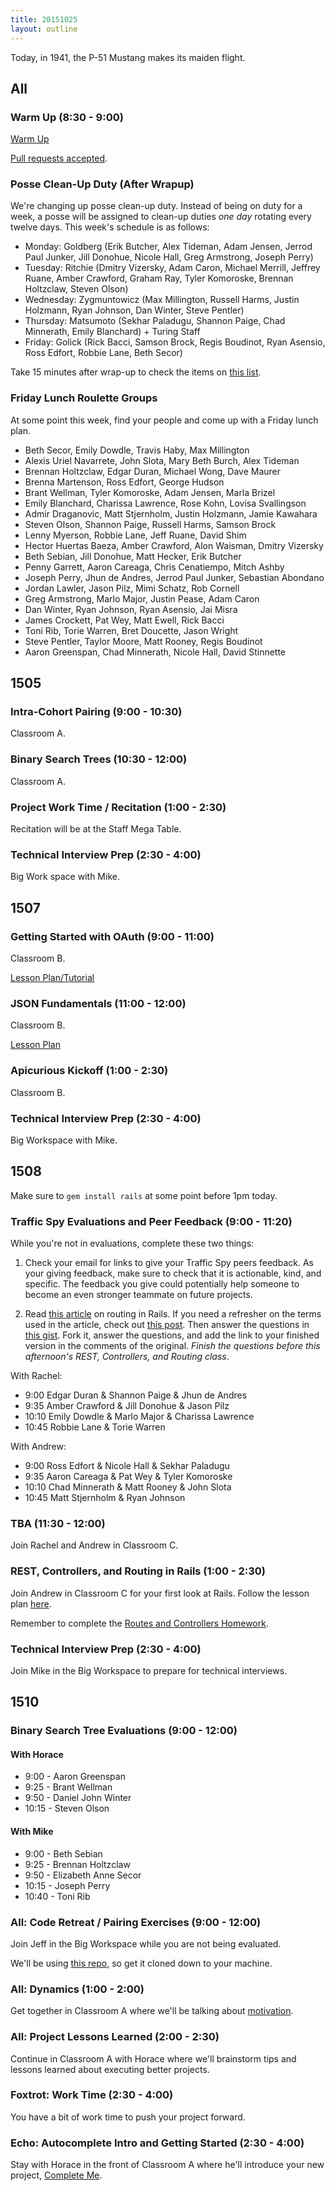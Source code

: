 ```yaml
---
title: 20151025
layout: outline
---
```


Today, in 1941, the P-51 Mustang makes its maiden flight.

## All

### Warm Up (8:30 - 9:00)

[Warm Up](https://thewarmup.herokuapp.com)

[Pull requests accepted](https://github.com/mikedao/the-warm-up).

### Posse Clean-Up Duty (After Wrapup)

We're changing up posse clean-up duty. Instead of being on duty for a week, a posse will be assigned to clean-up duties *one day* rotating every twelve days. This week's schedule is as follows:

* Monday: Goldberg (Erik Butcher, Alex Tideman, Adam Jensen, Jerrod Paul Junker, Jill Donohue, Nicole Hall, Greg Armstrong, Joseph Perry)
* Tuesday: Ritchie (Dmitry Vizersky, Adam Caron, Michael Merrill, Jeffrey Ruane, Amber Crawford, Graham Ray, Tyler Komoroske, Brennan Holtzclaw, Steven Olson)
* Wednesday: Zygmuntowicz (Max Millington, Russell Harms, Justin Holzmann, Ryan Johnson, Dan Winter, Steve Pentler)
* Thursday: Matsumoto (Sekhar Paladugu, Shannon Paige, Chad Minnerath, Emily Blanchard) + Turing Staff
* Friday: Golick (Rick Bacci, Samson Brock, Regis Boudinot, Ryan Asensio, Ross Edfort, Robbie Lane, Beth Secor)

Take 15 minutes after wrap-up to check the items on [this list](https://gist.github.com/rwarbelow/f5cfe4333402d043ef2e).

### Friday Lunch Roulette Groups

At some point this week, find your people and come up with a Friday lunch plan.

* Beth Secor, Emily Dowdle, Travis Haby, Max Millington
* Alexis Uriel Navarrete, John Slota, Mary Beth Burch, Alex Tideman
* Brennan Holtzclaw, Edgar Duran, Michael Wong, Dave Maurer
* Brenna Martenson, Ross Edfort, George Hudson
* Brant Wellman, Tyler Komoroske, Adam Jensen, Marla Brizel
* Emily Blanchard, Charissa Lawrence, Rose Kohn, Lovisa Svallingson
* Admir Draganovic, Matt Stjernholm, Justin Holzmann, Jamie Kawahara
* Steven Olson, Shannon Paige, Russell Harms, Samson Brock
* Lenny Myerson, Robbie Lane, Jeff Ruane, David Shim
* Hector Huertas Baeza, Amber Crawford, Alon Waisman, Dmitry Vizersky
* Beth Sebian, Jill Donohue, Matt Hecker, Erik Butcher
* Penny Garrett, Aaron Careaga, Chris Cenatiempo, Mitch Ashby
* Joseph Perry, Jhun de Andres, Jerrod Paul Junker, Sebastian Abondano
* Jordan Lawler, Jason Pilz, Mimi Schatz, Rob Cornell
* Greg Armstrong, Marlo Major, Justin Pease, Adam Caron
* Dan Winter, Ryan Johnson, Ryan Asensio, Jai Misra
* James Crockett, Pat Wey, Matt Ewell, Rick Bacci
* Toni Rib, Torie Warren, Bret Doucette, Jason Wright
* Steve Pentler, Taylor Moore, Matt Rooney, Regis Boudinot
* Aaron Greenspan, Chad Minnerath, Nicole Hall, David Stinnette

## 1505

### Intra-Cohort Pairing (9:00 - 10:30)

Classroom A.

### Binary Search Trees (10:30 - 12:00)

Classroom A.

### Project Work Time / Recitation (1:00 - 2:30)

Recitation will be at the Staff Mega Table.

### Technical Interview Prep (2:30 - 4:00)

Big Work space with Mike.


## 1507

### Getting Started with OAuth (9:00 - 11:00)

Classroom B.

[Lesson Plan/Tutorial](https://github.com/turingschool/lesson_plans/blob/master/ruby_03-professional_rails_applications/getting_started_with_oauth.md)
### JSON Fundamentals (11:00 - 12:00)

Classroom B.

[Lesson Plan](https://github.com/turingschool/lesson_plans/blob/master/ruby_03-professional_rails_applications/json_fundementals.md)

### Apicurious Kickoff (1:00 - 2:30)

Classroom B.

### Technical Interview Prep (2:30 - 4:00)

Big Workspace with Mike.


## 1508

Make sure to `gem install rails` at some point before 1pm today.

### Traffic Spy Evaluations and Peer Feedback (9:00 - 11:20)

While you're not in evaluations, complete these two things:

1) Check your email for links to give your Traffic Spy peers feedback. As your giving feedback, make sure to check that it is actionable, kind, and specific. The feedback you give could potentially help someone to become an even stronger teammate on future projects.

2) Read [this article](http://www.theodinproject.com/ruby-on-rails/routing) on routing in Rails. If you need a refresher on the terms used in the article, check out [this post](http://www.theodinproject.com/ruby-on-rails/a-railsy-web-refresher). Then answer the questions in [this gist](https://gist.github.com/rwarbelow/c3575b4e49641c02fe18). Fork it, answer the questions, and add the link to your finished version in the comments of the original. *Finish the questions before this afternoon's REST, Controllers, and Routing class*.

With Rachel:

* 9:00 Edgar Duran & Shannon Paige & Jhun de Andres
* 9:35 Amber Crawford & Jill Donohue & Jason Pilz
* 10:10 Emily Dowdle & Marlo Major & Charissa Lawrence
* 10:45 Robbie Lane & Torie Warren

With Andrew:

* 9:00 Ross Edfort & Nicole Hall & Sekhar Paladugu
* 9:35 Aaron Careaga & Pat Wey & Tyler Komoroske
* 10:10 Chad Minnerath & Matt Rooney & John Slota
* 10:45 Matt Stjernholm & Ryan Johnson

### TBA (11:30 - 12:00)

Join Rachel and Andrew in Classroom C.

### REST, Controllers, and Routing in Rails (1:00 - 2:30)

Join Andrew in Classroom C for your first look at Rails. Follow the lesson plan [here](https://github.com/turingschool/lesson_plans/blob/master/ruby_02-web_applications_with_ruby/rest_routing_and_controllers_in_rails.markdown).

Remember to complete the [Routes and Controllers Homework](https://github.com/turingschool/challenges/blob/master/routes_controllers_rails.markdown).

### Technical Interview Prep (2:30 - 4:00)

Join Mike in the Big Workspace to prepare for technical interviews.

## 1510

### Binary Search Tree Evaluations (9:00 - 12:00)

#### With Horace

* 9:00 - Aaron Greenspan
* 9:25 - Brant Wellman
* 9:50 - Daniel John Winter
* 10:15 - Steven Olson

#### With Mike

* 9:00 - Beth Sebian
* 9:25 - Brennan Holtzclaw
* 9:50 - Elizabeth Anne Secor
* 10:15 - Joseph Perry
* 10:40 - Toni Rib

### All: Code Retreat / Pairing Exercises (9:00 - 12:00)

Join Jeff in the Big Workspace while you are not being evaluated.

We'll be using [this repo](https://github.com/turingschool/code_retreat), so get it cloned down to your machine.

### All: Dynamics (1:00 - 2:00)

Get together in Classroom A where we'll be talking about [motivation](https://github.com/turingschool/dynamics/blob/master/drive.markdown).

### All: Project Lessons Learned (2:00 - 2:30)

Continue in Classroom A with Horace where we'll brainstorm tips and lessons learned about executing better projects.

### Foxtrot: Work Time (2:30 - 4:00)

You have a bit of work time to push your project forward.

### Echo: Autocomplete Intro and Getting Started (2:30 - 4:00)

Stay with Horace in the front of Classroom A where he'll introduce your new project, [Complete Me](https://github.com/turingschool/curriculum/blob/master/source/projects/complete_me.markdown).
